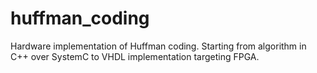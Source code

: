 # huffman_coding
Hardware implementation of Huffman coding.
Starting from algorithm in C++ over SystemC to VHDL implementation targeting FPGA.
